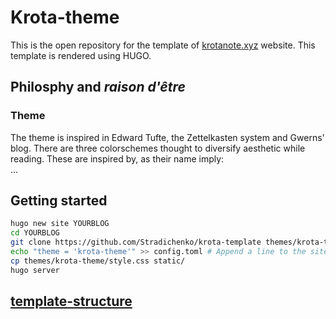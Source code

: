 # Krota-theme
This is the open repository for the template of [krotanote.xyz](https://www.krotanote.xyz) website.
This template is rendered using HUGO.

## Philosphy and _raison d'être_

### Theme
The theme is inspired in Edward Tufte, the Zettelkasten system and Gwerns' blog. There are three colorschemes thought to diversify aesthetic while reading. These are inspired by, as their name imply:  
...


## Getting started
```bash
hugo new site YOURBLOG
cd YOURBLOG
git clone https://github.com/Stradichenko/krota-template themes/krota-theme
echo "theme = 'krota-theme'" >> config.toml # Append a line to the site configuration file, indicating the current theme.
cp themes/krota-theme/style.css static/
hugo server
```

## [template-structure](/template-structure)
